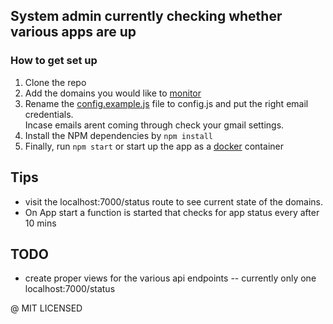 ## System admin currently checking whether various apps are up

### How to get set up
1. Clone the repo <br>
2. Add the domains you would like to [monitor](https://github.com/epicallan/system-monitor/blob/master/src/configs/domains.js) <br>
3. Rename the [config.example.js](https://github.com/epicallan/system-monitor/blob/master/src/configs/config.example.js)  file to config.js and put the right email credentials.
<br>Incase emails arent coming through check your gmail settings.<br>
4. Install the NPM dependencies by `npm install`<br>
5. Finally, run `npm start` or start up the app as a [docker](https://github.com/epicallan/system-monitor/blob/master/Dockerfile) container

## Tips
- visit the localhost:7000/status route to see current state of the domains.
- On App start a function is started that checks for app status every after 10 mins

## TODO
- create proper views for the various api endpoints -- currently only one localhost:7000/status

@ MIT LICENSED
